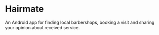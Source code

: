 # Hairmate
An Android app for finding local barbershops, booking a visit and sharing your opinion about received service.
